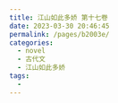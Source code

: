 ```yaml
---
title: 江山如此多娇 第十七卷
date: 2023-03-30 20:46:45
permalink: /pages/b2003e/
categories:
  - novel
  - 古代文
  - 江山如此多娇
tags:
  - 
---
```


